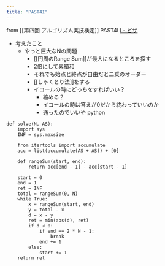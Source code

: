 ```yaml
---
title: "PAST4I"
---
```


from [[第四回 アルゴリズム実技検定]]
PAST4I
[I - ピザ](https://atcoder.jp/contests/past202010-open/tasks/past202010_i)
- 考えたこと
    - やっと巨大なNの問題
        - [[円周のRange Sum]]が最大になるところを探す
        - 2倍にして累積和
        - それでも始点と終点が自由だと二乗のオーダー
        - [[しゃくとり法]]をする
        - イコールの時にどっちをすればいい？
            - 縮める？
            - イコールの時は答えが0だから終わっていいのか
            - 通ったのでいいや
python

```
def solve(N, AS):
    import sys
    INF = sys.maxsize

    from itertools import accumulate
    acc = list(accumulate(AS + AS)) + [0]

    def rangeSum(start, end):
        return acc[end - 1] - acc[start - 1]

    start = 0
    end = 1
    ret = INF
    total = rangeSum(0, N)
    while True:
        x = rangeSum(start, end)
        y = total - x
        d = x - y
        ret = min(abs(d), ret)
        if d < 0:
            if end == 2 * N - 1:
                break
            end += 1
        else:
            start += 1
    return ret
```

